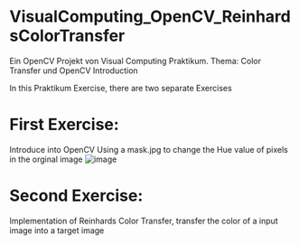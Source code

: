 # VisualComputing_OpenCV_ReinhardsColorTransfer
Ein OpenCV Projekt von Visual Computing Praktikum. Thema: Color Transfer und OpenCV Introduction

In this Praktikum Exercise, there are two separate Exercises

# First Exercise: 
Introduce into OpenCV 
Using a mask.jpg to change the Hue value of pixels in the orginal image
![image](https://github.com/dangminh214/VisualComputing_OpenCV_ReinhardsColorTransfer/assets/51837721/e6cd7e0d-c819-4ae5-a729-f7eafc325e59)


# Second Exercise: 
Implementation of Reinhards Color Transfer, transfer the color of a input image into a target image 

